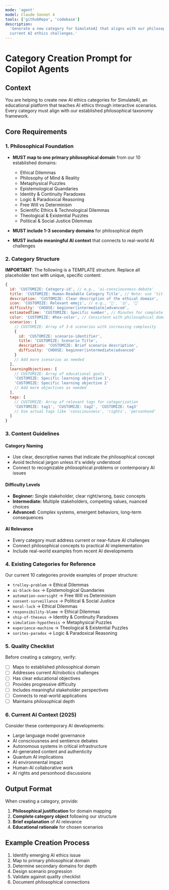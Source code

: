 ```yaml
---
mode: 'agent'
model: Claude Sonnet 4
tools: ['githubRepo', 'codebase']
description:
  'Generate a new category for SimulateAI that aligns with our philosophical taxonomy and addresses
  current AI ethics challenges.'
---
```


# Category Creation Prompt for Copilot Agents

## Context

You are helping to create new AI ethics categories for SimulateAI, an educational platform that
teaches AI ethics through interactive scenarios. Every category must align with our established
philosophical taxonomy framework.

## Core Requirements

### 1. Philosophical Foundation

- **MUST map to one primary philosophical domain** from our 10 established domains:
  - Ethical Dilemmas
  - Philosophy of Mind & Reality
  - Metaphysical Puzzles
  - Epistemological Quandaries
  - Identity & Continuity Paradoxes
  - Logic & Paradoxical Reasoning
  - Free Will vs Determinism
  - Scientific Ethics & Technological Dilemmas
  - Theological & Existential Puzzles
  - Political & Social Justice Dilemmas

- **MUST include 1-3 secondary domains** for philosophical depth
- **MUST include meaningful AI context** that connects to real-world AI challenges

### 2. Category Structure

**IMPORTANT**: The following is a TEMPLATE structure. Replace all placeholder text with unique,
specific content:

```javascript
{
  id: 'CUSTOMIZE: Category-id', // e.g., 'ai-consciousness-debate'
  title: 'CUSTOMIZE: Human-Readable Category Title', // Note: use 'title' not 'name'
  description: 'CUSTOMIZE: Clear description of the ethical domain',
  icon: 'CUSTOMIZE: Relevant emoji', // e.g., '🤖', '⚖️', '🧠'
  difficulty: 'CHOOSE: beginner|intermediate|advanced',
  estimatedTime: 'CUSTOMIZE: Specific number', // Minutes for complete experience (e.g., 25, 30, 35)
  color: 'CUSTOMIZE: #hex-color', // Consistent with philosophical domain
  scenarios: [
    // CUSTOMIZE: Array of 3-6 scenarios with increasing complexity
    {
      id: 'CUSTOMIZE: scenario-identifier',
      title: 'CUSTOMIZE: Scenario Title',
      description: 'CUSTOMIZE: Brief scenario description',
      difficulty: 'CHOOSE: beginner|intermediate|advanced'
    }
    // Add more scenarios as needed
  ],
  learningObjectives: [
    // CUSTOMIZE: Array of educational goals
    'CUSTOMIZE: Specific learning objective 1',
    'CUSTOMIZE: Specific learning objective 2'
    // Add more objectives as needed
  ],
  tags: [
    // CUSTOMIZE: Array of relevant tags for categorization
    'CUSTOMIZE: tag1', 'CUSTOMIZE: tag2', 'CUSTOMIZE: tag3'
    // Use actual tags like 'consciousness', 'rights', 'personhood'
  ]
}
```

### 3. Content Guidelines

#### Category Naming

- Use clear, descriptive names that indicate the philosophical concept
- Avoid technical jargon unless it's widely understood
- Connect to recognizable philosophical problems or contemporary AI issues

#### Difficulty Levels

- **Beginner:** Single stakeholder, clear right/wrong, basic concepts
- **Intermediate:** Multiple stakeholders, competing values, nuanced choices
- **Advanced:** Complex systems, emergent behaviors, long-term consequences

#### AI Relevance

- Every category must address current or near-future AI challenges
- Connect philosophical concepts to practical AI implementation
- Include real-world examples from recent AI developments

### 4. Existing Categories for Reference

Our current 10 categories provide examples of proper structure:

- `trolley-problem` → Ethical Dilemmas
- `ai-black-box` → Epistemological Quandaries
- `automation-oversight` → Free Will vs Determinism
- `consent-surveillance` → Political & Social Justice
- `moral-luck` → Ethical Dilemmas
- `responsibility-blame` → Ethical Dilemmas
- `ship-of-theseus` → Identity & Continuity Paradoxes
- `simulation-hypothesis` → Metaphysical Puzzles
- `experience-machine` → Theological & Existential Puzzles
- `sorites-paradox` → Logic & Paradoxical Reasoning

### 5. Quality Checklist

Before creating a category, verify:

- [ ] Maps to established philosophical domain
- [ ] Addresses current AI/robotics challenges
- [ ] Has clear educational objectives
- [ ] Provides progressive difficulty
- [ ] Includes meaningful stakeholder perspectives
- [ ] Connects to real-world applications
- [ ] Maintains philosophical depth

### 6. Current AI Context (2025)

Consider these contemporary AI developments:

- Large language model governance
- AI consciousness and sentience debates
- Autonomous systems in critical infrastructure
- AI-generated content and authenticity
- Quantum AI implications
- AI environmental impact
- Human-AI collaborative work
- AI rights and personhood discussions

## Output Format

When creating a category, provide:

1. **Philosophical justification** for domain mapping
2. **Complete category object** following our structure
3. **Brief explanation** of AI relevance
4. **Educational rationale** for chosen scenarios

## Example Creation Process

1. Identify emerging AI ethics issue
2. Map to primary philosophical domain
3. Determine secondary domains for depth
4. Design scenario progression
5. Validate against quality checklist
6. Document philosophical connections
